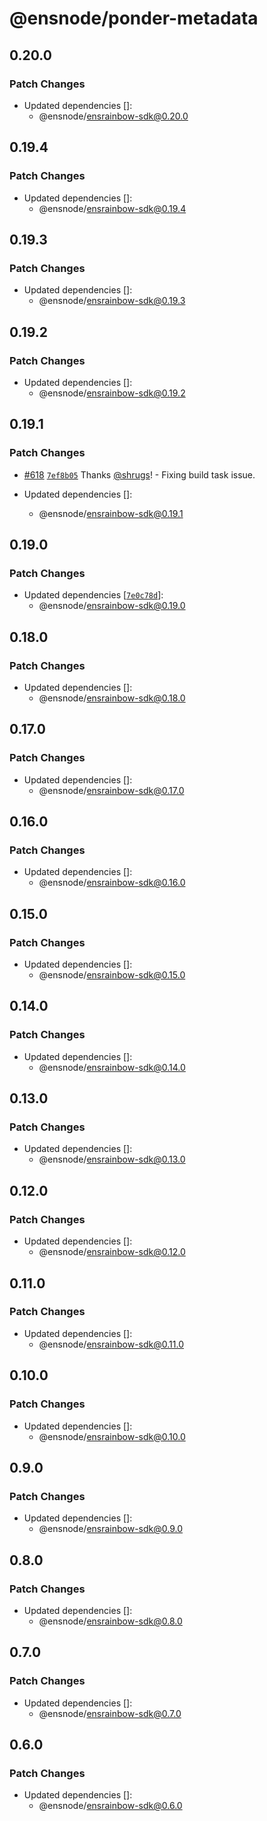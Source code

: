# @ensnode/ponder-metadata

## 0.20.0

### Patch Changes

- Updated dependencies []:
  - @ensnode/ensrainbow-sdk@0.20.0

## 0.19.4

### Patch Changes

- Updated dependencies []:
  - @ensnode/ensrainbow-sdk@0.19.4

## 0.19.3

### Patch Changes

- Updated dependencies []:
  - @ensnode/ensrainbow-sdk@0.19.3

## 0.19.2

### Patch Changes

- Updated dependencies []:
  - @ensnode/ensrainbow-sdk@0.19.2

## 0.19.1

### Patch Changes

- [#618](https://github.com/namehash/ensnode/pull/618) [`7ef8b05`](https://github.com/namehash/ensnode/commit/7ef8b0502945339d6cdbf496f1fb26cc7f1d02a2) Thanks [@shrugs](https://github.com/shrugs)! - Fixing build task issue.

- Updated dependencies []:
  - @ensnode/ensrainbow-sdk@0.19.1

## 0.19.0

### Patch Changes

- Updated dependencies [[`7e0c78d`](https://github.com/namehash/ensnode/commit/7e0c78d8218519421b923e84723867e3e0ba76be)]:
  - @ensnode/ensrainbow-sdk@0.19.0

## 0.18.0

### Patch Changes

- Updated dependencies []:
  - @ensnode/ensrainbow-sdk@0.18.0

## 0.17.0

### Patch Changes

- Updated dependencies []:
  - @ensnode/ensrainbow-sdk@0.17.0

## 0.16.0

### Patch Changes

- Updated dependencies []:
  - @ensnode/ensrainbow-sdk@0.16.0

## 0.15.0

### Patch Changes

- Updated dependencies []:
  - @ensnode/ensrainbow-sdk@0.15.0

## 0.14.0

### Patch Changes

- Updated dependencies []:
  - @ensnode/ensrainbow-sdk@0.14.0

## 0.13.0

### Patch Changes

- Updated dependencies []:
  - @ensnode/ensrainbow-sdk@0.13.0

## 0.12.0

### Patch Changes

- Updated dependencies []:
  - @ensnode/ensrainbow-sdk@0.12.0

## 0.11.0

### Patch Changes

- Updated dependencies []:
  - @ensnode/ensrainbow-sdk@0.11.0

## 0.10.0

### Patch Changes

- Updated dependencies []:
  - @ensnode/ensrainbow-sdk@0.10.0

## 0.9.0

### Patch Changes

- Updated dependencies []:
  - @ensnode/ensrainbow-sdk@0.9.0

## 0.8.0

### Patch Changes

- Updated dependencies []:
  - @ensnode/ensrainbow-sdk@0.8.0

## 0.7.0

### Patch Changes

- Updated dependencies []:
  - @ensnode/ensrainbow-sdk@0.7.0

## 0.6.0

### Patch Changes

- Updated dependencies []:
  - @ensnode/ensrainbow-sdk@0.6.0
